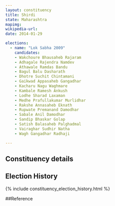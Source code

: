 ```yaml
---
layout: constituency
title: Shirdi
state: Maharashtra
mapimg: 
wikipedia-url: 
date: 2014-01-29

elections: 
  - name: "Lok Sabha 2009"
    candidates: 
    - Wakchoure Bhausaheb Rajaram 
    - Adhagale Rajendra Namdev 
    - Athawale Ramdas Bandu 
    - Bagul Balu Dasharath 
    - Dhotre Suchit Chintamani 
    - Gaikwad Appasaheb Gangadhar 
    - Kacharu Nagu Waghmare 
    - Kambale Ramesh Ankush 
    - Lodhe Sharad Laxaman 
    - Medhe Prafullakumar Murlidhar 
    - Rakshe Annasaheb Eknath 
    - Rupwate Premanand Damodhar 
    - Sabale Anil Damodhar 
    - Sandip Bhaskar Golap 
    - Satish Balasaheb Palghadmal 
    - Vairaghar Sudhir Natha 
    - Wagh Gangadhar Radhaji 

---
```

## Constituency details


## Election History
{% include constituency_election_history.html %}

##Reference
